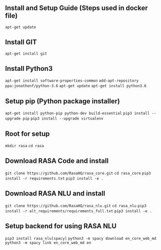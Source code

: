 ## Install and Setup Guide (Steps used in docker file)

``` apt-get update ```

## Install GIT
``` apt-get install git ```

## Install Python3
``` apt-get install software-properties-common ```
``` add-apt-repository ppa:jonathonf/python-3.6 ```
``` apt-get update ```
``` apt-get install python3.6 ```

## Setup pip (Python package installer)
``` apt-get install python-pip python-dev build-essential ```
``` pip3 install --upgrade pip ```
``` pip3 install --upgrade virtualenv ``` 

## Root for setup
``` mkdir rasa ```
``` cd rasa ```

## Download RASA Code and install
``` git clone https://github.com/RasaHQ/rasa_core.git ```
``` cd rasa_core ```
``` pip3 install -r requirements.txt ```
``` pip3 install -e . ```

## Download RASA NLU and install
``` git clone https://github.com/RasaHQ/rasa_nlu.git ```
``` cd rasa_nlu ```
``` pip3 install -r alt_requirements/requirements_full.txt ```
``` pip3 install -e . ```

## Setup backend for using RASA NLU
``` pip3 install rasa_nlu[spacy] ```
``` python3 -m spacy download en_core_web_md ```
``` python3 -m spacy link en_core_web_md en ```
